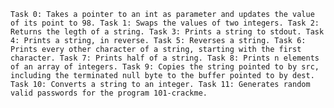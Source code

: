 `Task 0: Takes a pointer to an int as parameter and updates the value of its point to 98. Task 1: Swaps the values of two integers. Task 2: Returns the legth of a string. Task 3: Prints a string to stdout. Task 4: Prints a string, in reverse. Task 5: Reverses a string. Task 6: Prints every other character of a string, starting with the first character. Task 7: Prints half of a string. Task 8: Prints n elements of an array of integers. Task 9: Copies the string pointed to by src, including the terminated null byte to the buffer pointed to by dest. Task 10: Converts a string to an integer. Task 11: Generates random valid passwords for the program 101-crackme.`
